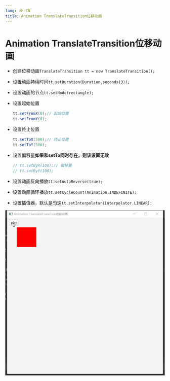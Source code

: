 ```yaml
---
lang: zh-CN
title: Animation TranslateTransition位移动画
---
```


# Animation TranslateTransition位移动画

* 创建位移动画`TranslateTransition tt = new TranslateTransition();`

* 设置动画持续时间`tt.setDuration(Duration.seconds(3));`

* 设置动画的节点`tt.setNode(rectangle);`

* 设置起始位置
      
    ```java
    tt.setFromX(0);// 起始位置  
    tt.setFromY(0);
    ```

* 设置终止位置

    ```java
    tt.setToX(500);// 终止位置  
    tt.setToY(500);
    ```

* 设置偏移量**如果和setTo同时存在，则该设置无效**

    ```java
    // tt.setByX(100);// 偏移量
    // tt.setByY(100);
    ```

* 设置动画反向播放`tt.setAutoReverse(true);`

* 设置动画循环播放`tt.setCycleCount(Animation.INDEFINITE);`

* 设置插值器，默认是匀速`tt.setInterpolator(Interpolator.LINEAR);`


![](../assets/VeryCapture_20220619203209.gif)